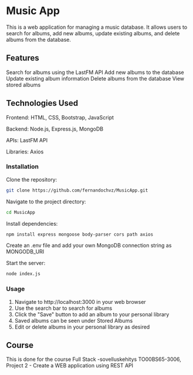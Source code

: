 # Music App
This is a web application for managing a music database. It allows users to search for albums, add new albums, update existing albums, and delete albums from the database.

## Features

Search for albums using the LastFM API
Add new albums to the database
Update existing album information
Delete albums from the database
View stored albums

## Technologies Used
Frontend: HTML, CSS, Bootstrap, JavaScript

Backend: Node.js, Express.js, MongoDB

APIs: LastFM API

Libraries: Axios


### Installation

Clone the repository: 
```bash
git clone https://github.com/fernandochvz/MusicApp.git
```
Navigate to the project directory:
```bash
cd MusicApp
```
Install dependencies: 
```bash
npm install express mongoose body-parser cors path axios
```
Create an .env file and add your own MongoDB connection string as MONGODB_URI

Start the server: 
```bash
node index.js
```
### Usage

1. Navigate to http://localhost:3000 in your web browser
2. Use the search bar to search for albums
3. Click the "Save" button to add an album to your personal library
4. Saved albums can be seen under Stored Albums
5. Edit or delete albums in your personal library as desired

## Course
This is done for the course Full Stack -sovelluskehitys TO00BS65-3006, Project 2 - Create a WEB application using REST API
